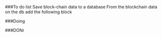 ###To do list 
Save block-chain data to a database
From the blockchain data on the db add the following block


###Doing





###DONr
